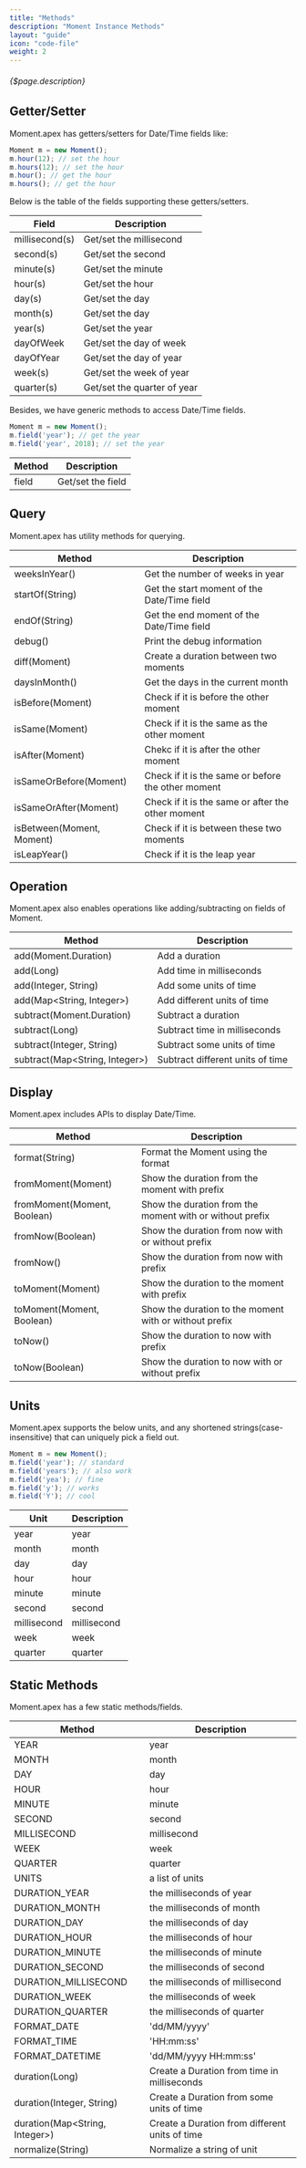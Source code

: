 ```yaml
---
title: "Methods"
description: "Moment Instance Methods"
layout: "guide"
icon: "code-file"
weight: 2
---
```


###### {$page.description}

<article id="1">

## Getter/Setter

Moment.apex has getters/setters for Date/Time fields like:

```javascript
Moment m = new Moment();
m.hour(12); // set the hour
m.hours(12); // set the hour
m.hour(); // get the hour
m.hours(); // get the hour
```

Below is the table of the fields supporting these getters/setters.

| Field | Description |
| ----- | ----------- |
| millisecond(s) | Get/set the millisecond |
| second(s) | Get/set the second |
| minute(s) | Get/set the minute |
| hour(s) | Get/set the hour |
| day(s) | Get/set the day |
| month(s) | Get/set the day |
| year(s) | Get/set the year |
| dayOfWeek | Get/set the day of week |
| dayOfYear | Get/set the day of year |
| week(s) | Get/set the week of year |
| quarter(s) | Get/set the quarter of year |

Besides, we have generic methods to access Date/Time fields.

```javascript
Moment m = new Moment();
m.field('year'); // get the year
m.field('year', 2018); // set the year
```

| Method | Description |
| ------ | ----------- |
| field | Get/set the field |

</article>

<article id="2">

## Query

Moment.apex has utility methods for querying.


| Method | Description |
| ------ | ----------- |
| weeksInYear() | Get the number of weeks in year |
| startOf(String) | Get the start moment of the Date/Time field |
| endOf(String) | Get the end moment of the Date/Time field |
| debug() | Print the debug information |
| diff(Moment) | Create a duration between two moments |
| daysInMonth() | Get the days in the current month |
| isBefore(Moment) | Check if it is before the other moment |
| isSame(Moment) | Check if it is the same as the other moment |
| isAfter(Moment) | Chekc if it is after the other moment |
| isSameOrBefore(Moment) | Check if it is the same or before the other moment |
| isSameOrAfter(Moment) | Check if it is the same or after the other moment |
| isBetween(Moment, Moment) | Check if it is between these two moments |
| isLeapYear() | Check if it is the leap year |

</article>

<article id="3">

## Operation

Moment.apex also enables operations like adding/subtracting on fields of Moment.


| Method | Description |
| ------ | ----------- |
| add(Moment.Duration) | Add a duration |
| add(Long) | Add time in milliseconds |
| add(Integer, String) | Add some units of time |
| add(Map&lt;String, Integer&gt;) | Add different units of time |
| subtract(Moment.Duration) | Subtract a duration |
| subtract(Long) | Subtract time in milliseconds |
| subtract(Integer, String) | Subtract some units of time |
| subtract(Map&lt;String, Integer&gt;) | Subtract different units of time |

</article>

<article id="4">

## Display

Moment.apex includes APIs to display Date/Time.


| Method | Description |
| ------ | ----------- |
| format(String) | Format the Moment using the format |
| fromMoment(Moment) | Show the duration from the moment with prefix |
| fromMoment(Moment, Boolean) | Show the duration from the moment with or without prefix |
| fromNow(Boolean) | Show the duration from now with or without prefix |
| fromNow() | Show the duration from now with prefix |
| toMoment(Moment) | Show the duration to the moment with prefix |
| toMoment(Moment, Boolean) | Show the duration to the moment with or without prefix |
| toNow() | Show the duration to now with prefix |
| toNow(Boolean) | Show the duration to now with or without prefix |

</article>

<article id="5">

## Units

Moment.apex supports the below units, and any shortened strings(case-insensitive) that can uniquely pick a field out.

```javascript
Moment m = new Moment();
m.field('year'); // standard
m.field('years'); // also work
m.field('yea'); // fine
m.field('y'); // works
m.field('Y'); // cool
```

| Unit | Description |
| ---- | ----------- |
| year | year |
| month | month |
| day | day |
| hour | hour |
| minute | minute |
| second | second |
| millisecond | millisecond |
| week | week |
| quarter | quarter |

</article>

<article id="6">

## Static Methods

Moment.apex has a few static methods/fields.

| Method | Description |
| ------ | ----------- |
| YEAR | year |
| MONTH | month |
| DAY | day |
| HOUR | hour |
| MINUTE | minute |
| SECOND | second |
| MILLISECOND | millisecond |
| WEEK | week |
| QUARTER | quarter |
| UNITS | a list of units |
| DURATION_YEAR | the milliseconds of year |
| DURATION_MONTH | the milliseconds of month |
| DURATION_DAY | the milliseconds of day |
| DURATION_HOUR | the milliseconds of hour |
| DURATION_MINUTE | the milliseconds of minute |
| DURATION_SECOND | the milliseconds of second |
| DURATION_MILLISECOND | the milliseconds of millisecond |
| DURATION_WEEK | the milliseconds of week |
| DURATION_QUARTER | the milliseconds of quarter |
| FORMAT_DATE | 'dd/MM/yyyy' |
| FORMAT_TIME | 'HH:mm:ss' |
| FORMAT_DATETIME | 'dd/MM/yyyy HH:mm:ss' |
| duration(Long) | Create a Duration from time in milliseconds |
| duration(Integer, String) | Create a Duration from some units of time |
| duration(Map&lt;String, Integer&gt;) | Create a Duration from different units of time |
| normalize(String) | Normalize a string of unit |

</article>
